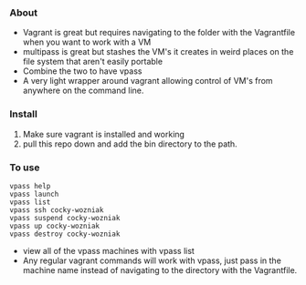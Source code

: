 ### About

* Vagrant is great but requires navigating to the folder with the Vagrantfile when you want to work with a VM
* multipass is great but stashes the VM's it creates in weird places on the file system that aren't easily portable
* Combine the two to have vpass
* A very light wrapper around vagrant allowing control of VM's from anywhere on the command line.


### Install
1. Make sure vagrant is installed and working
2. pull this repo down and add the bin directory to the path.


### To use
```
vpass help
vpass launch 
vpass list
vpass ssh cocky-wozniak
vpass suspend cocky-wozniak
vpass up cocky-wozniak
vpass destroy cocky-wozniak
```
* view all of the vpass machines with vpass list
* Any regular vagrant commands will work with vpass, just pass in the machine name instead of navigating to the directory with the Vagrantfile.